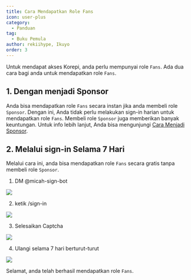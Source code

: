 ```yaml
---
title: Cara Mendapatkan Role Fans
icon: user-plus
category:
  - Panduan
tag:
  - Buku Pemula
author: rekiihype, Ikuyo
order: 3
---
```


Untuk mendapat akses Korepi, anda perlu mempunyai role `Fans`. Ada dua cara bagi anda untuk mendapatkan role `Fans`.

## 1. Dengan menjadi Sponsor

Anda bisa mendapatkan role `Fans` secara instan jika anda membeli role `Sponsor`. Dengan ini, Anda tidak perlu melakukan sign-in harian untuk mendapatkan role `Fans`. Membeli role `Sponsor` juga memberikan banyak keuntungan. Untuk info lebih lanjut, Anda bisa mengunjungi [Cara Menjadi Sponsor](sponsor.md).

## 2. Melalui sign-in Selama 7 Hari

Melalui cara ini, anda bisa mendapatkan role `Fans` secara gratis tanpa membeli role `Sponsor`.

1. DM @micah-sign-bot

[![](https://i.postimg.cc/KcfrVCKr/signin1.png)](https://postimg.cc/grwZLSHn)

2. ketik /sign-in

[![](https://i.postimg.cc/fy8c904g/signin2.png)](https://postimg.cc/QKWKLCdp)

3. Selesaikan Captcha

[![](https://i.postimg.cc/ZRFFJMwm/signin3.png)](https://postimg.cc/FdzJZDtC)

4. Ulangi selama 7 hari berturut-turut

[![](https://i.postimg.cc/Nf07wbmh/signin4.png)](https://postimg.cc/t7LV33BD)

Selamat, anda telah berhasil mendapatkan role `Fans`.
